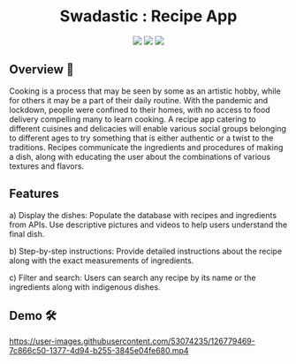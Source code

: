 <h1 align="center">Swadastic : Recipe App </h1> 

<p align="center">
  <img src="https://img.shields.io/badge/uses%20internet-ffbf00?style=for-the-badge&logo=internet&logoColor=white">
  <img src="https://forthebadge.com/images/badges/built-for-android.svg">
  <img src="https://img.shields.io/badge/Kotlin-4e1400?&style=for-the-badge&logo=kotlin&logoColor=white">
</p>


## Overview :memo:

Cooking is a process that may be seen by some as an artistic hobby, while for others it may be a part of their daily routine. With the pandemic and lockdown, people were confined to their homes, with no access to food delivery compelling many to learn cooking.
A recipe app catering to different cuisines and delicacies will enable various social groups belonging to different ages to try something that is either authentic or a twist to the traditions.
Recipes communicate the ingredients and procedures of making a dish, along with educating the user about the combinations of various textures and flavors.


## Features

 a) Display the dishes:
        Populate the database with recipes and ingredients from APIs. 
        Use descriptive pictures and videos to help users understand the final dish.

 b) Step-by-step instructions:
        Provide detailed instructions about the recipe along with the exact measurements of ingredients.

 c) Filter and search:
        Users can search any recipe by its name or the ingredients along with indigenous dishes.



## Demo 🛠️

https://user-images.githubusercontent.com/53074235/126779469-7c866c50-1377-4d94-b255-3845e04fe680.mp4


